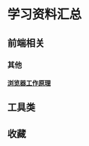 # 学习资料汇总

## 前端相关

### 其他

#### [浏览器工作原理](https://lwl0812.github.io/wendys-site/front-end/other-resources/02.how-browsers-work.html)

## 工具类

## 收藏